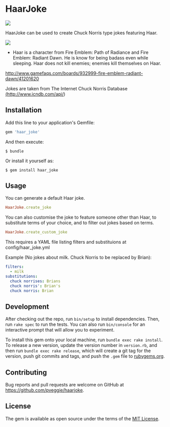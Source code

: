 # HaarJoke

<img src="https://travis-ci.org/pveggie/haarjoke.svg?branch=master">

HaarJoke can be used to create Chuck Norris type jokes featuring Haar.

<img src="http://vignette2.wikia.nocookie.net/fireemblem/images/f/fb/Haar.jpg/revision/latest?cb=20090813131313">

* Haar is a character from Fire Emblem: Path of Radiance and Fire Emblem:
Radiant Dawn. He is know for being badass even while sleeping. Haar does not
kill enemies; enemies kill themselves on Haar.

<a href="http://www.gamefaqs.com/boards/932999-fire-emblem-radiant-dawn/41201620">http://www.gamefaqs.com/boards/932999-fire-emblem-radiant-dawn/41201620</a>

Jokes are taken from The Internet Chuck Norris Database
<a href="http://www.icndb.com/api/">(http://www.icndb.com/api/)</a>

## Installation

Add this line to your application's Gemfile:

```ruby
gem 'haar_joke'
```

And then execute:

    $ bundle

Or install it yourself as:

    $ gem install haar_joke

## Usage

You can generate a default Haar joke.

```ruby
HaarJoke.create_joke
```

You can also customise the joke to feature someone other than Haar,
to substitute terms of your choice, and to filter out jokes based on terms.

```ruby
HaarJoke.create_custom_joke
```

This requires a YAML file listing filters and substituions at
config/haar_joke.yml

Example (No jokes about milk. Chuck Norris to be replaced by Brian):
```yaml
filters:
  - milk
substitutions:
  chuck norrises: Brians
  chuck norris': Brian's
  chuck norris: Brian
```


## Development

After checking out the repo, run `bin/setup` to install dependencies. Then, run `rake spec` to run the tests. You can also run `bin/console` for an interactive prompt that will allow you to experiment.

To install this gem onto your local machine, run `bundle exec rake install`. To release a new version, update the version number in `version.rb`, and then run `bundle exec rake release`, which will create a git tag for the version, push git commits and tags, and push the `.gem` file to [rubygems.org](https://rubygems.org).

## Contributing

Bug reports and pull requests are welcome on GitHub at https://github.com/pveggie/haarjoke.


## License

The gem is available as open source under the terms of the [MIT License](http://opensource.org/licenses/MIT).

